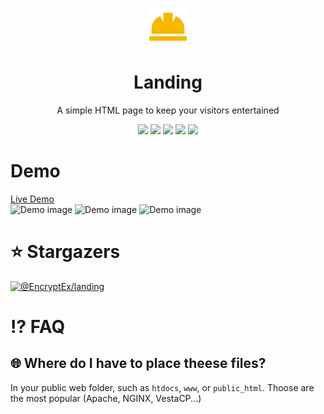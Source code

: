 <p align="center"><a href="#"><img src="https://github.com/EncryptEx/landing/blob/original/build.png" alt="Hat" height="60"/></a></p>
<h1 align="center">Landing</h1>
<p align="center">A simple HTML page to keep your visitors entertained</p>
<p align="center">
	<img src="https://img.shields.io/github/repo-size/EncryptEx/landing"/>
	<img src="https://img.shields.io/github/languages/top/EncryptEx/landing"/>
	<img src="https://img.shields.io/github/last-commit/EncryptEx/landing?"/>
	<img src="https://img.shields.io/badge/License-MIT-green"/>
	<img src="https://img.shields.io/discord/729442309145493597"/>
</p>

# Demo
<a href="https://encryptex.me/landing/">Live Demo</a><br>
![Demo image](https://encryptex.me/landing/assets/img/3.png)
![Demo image](https://encryptex.me/landing/assets/img/2a.png)
![Demo image](https://encryptex.me/landing/assets/img/1.png)
# ⭐ Stargazers <br>
[![@EncryptEx/landing](https://reporoster.com/stars/EncryptEx/landing)](https://github.com/EncryptEx/landing/stargazers)

# ⁉ FAQ
## 🌐 Where do I have to place theese files?
In your public web folder, such as ``htdocs``, ``www``, or ``public_html``. Thoose are the most popular (Apache, NGINX, VestaCP...) 
